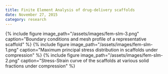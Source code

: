 ```yaml
---
title: Finite Element Analysis of drug-delivery scaffolds
date: November 27, 2015
category: research
---
```


{% include figure image_path="/assets/images/fem-slm-3.png" caption="Boundary conditions and mesh profile of a representative scaffold" %}
{% include figure image_path="/assets/images/fem-slm-1.png" caption="Maximum principal stress distribution in scaffolds under compression" %}
{% include figure image_path="/assets/images/fem-slm-2.png" caption="Stress-Strain curve of the scaffolds at various solid fractions under compression" %}